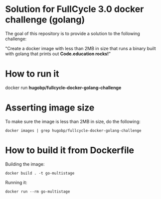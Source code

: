 # Solution for FullCycle 3.0 docker challenge (golang)

The goal of this repository is to provide a solution to the following challenge:

"Create a docker image with less than 2MB in size that runs a binary built with golang that prints out **Code.education rocks!**"

# How to run it

docker run **hugobp/fullcycle-docker-golang-challenge**

# Asserting image size

To make sure the image is less than 2MB in size, do the following:

```
docker images | grep hugobp/fullcycle-docker-golang-challenge
```

# How to build it from Dockerfile

Building the image:
```
docker build . -t go-multistage 
```

Running it:
```
docker run --rm go-multistage
```
